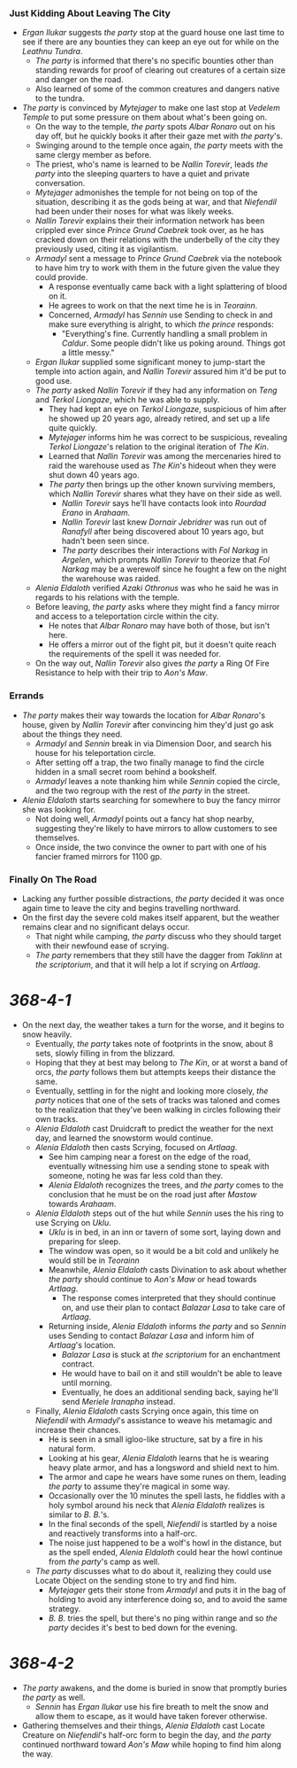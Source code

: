 ### Just Kidding About Leaving The City

* *Ergan Ilukar* suggests *the party* stop at the guard house one last time to see if there are any bounties they can keep an eye out for while on the *Leathnu Tundra*.
  * *The party* is informed that there's no specific bounties other than standing rewards for proof of clearing out creatures of a certain size and danger on the road.
  * Also learned of some of the common creatures and dangers native to the tundra.
* *The party* is convinced by *Mytejager* to make one last stop at *Vedelem Temple* to put some pressure on them about what's been going on.
  * On the way to the temple, *the party* spots *Albar Ronaro* out on his day off, but he quickly books it after their gaze met with *the party*'s.
  * Swinging around to the temple once again, *the party* meets with the same clergy member as before.
  * The priest, who's name is learned to be *Nallin Torevir*, leads *the party* into the sleeping quarters to have a quiet and private conversation.
  * *Mytejager* admonishes the temple for not being on top of the situation, describing it as the gods being at war, and that *Niefendil* had been under their noses for what was likely weeks.
  * *Nallin Torevir* explains their their information network has been crippled ever since *Prince Grund Caebrek* took over, as he has cracked down on their relations with the underbelly of the city they previously used, citing it as vigilantism.
  * *Armadyl* sent a message to *Prince Grund Caebrek* via the notebook to have him try to work with them in the future given the value they could provide.
    * A response eventually came back with a light splattering of blood on it.
    * He agrees to work on that the next time he is in *Teorainn*.
    * Concerned, *Armadyl* has *Sennin* use Sending to check in and make sure everything is alright, to which *the prince* responds: 
      * "Everything's fine. Currently handling a small problem in *Caldur*. Some people didn't like us poking around. Things got a little messy."
  * *Ergan Ilukar* supplied some significant money to jump-start the temple into action again, and *Nallin Torevir* assured him it'd be put to good use.
  * *The party* asked *Nallin Torevir* if they had any information on *Teng* and *Terkol Liongaze*, which he was able to supply.
    * They had kept an eye on *Terkol Liongaze*, suspicious of him after he showed up 20 years ago, already retired, and set up a life quite quickly.
    * *Mytejager* informs him he was correct to be suspicious, revealing *Terkol Liongaze*'s relation to the original iteration of *The Kin*.
    * Learned that *Nallin Torevir* was among the mercenaries hired to raid the warehouse used as *The Kin*'s hideout when they were shut down 40 years ago.
    * *The party* then brings up the other known surviving members, which *Nallin Torevir* shares what they have on their side as well.
      * *Nallin Torevir* says he'll have contacts look into *Rourdad Erano* in *Arahaam*.
      * *Nallin Torevir* last knew *Dornair Jebridrer* was run out of *Ranafyll* after being discovered about 10 years ago, but hadn't been seen since.
      * *The party* describes their interactions with *Fol Narkag* in *Argelen*, which prompts *Nallin Torevir* to theorize that *Fol Narkag* may be a werewolf since he fought a few on the night the warehouse was raided.
  * *Alenia Eldaloth* verified *Azaki Othronus* was who he said he was in regards to his relations with the temple.
  * Before leaving, *the party* asks where they might find a fancy mirror and access to a teleportation circle within the city.
    * He notes that *Albar Ronaro* may have both of those, but isn't here.
    * He offers a mirror out of the fight pit, but it doesn't quite reach the requirements of the spell it was needed for.
  * On the way out, *Nallin Torevir* also gives *the party* a Ring Of Fire Resistance to help with their trip to *Aon's Maw*.

### Errands

* *The party* makes their way towards the location for *Albar Ronaro*'s house, given by *Nallin Torevir* after convincing him they'd just go ask about the things they need.
  * *Armadyl* and *Sennin* break in via Dimension Door, and search his house for his teleportation circle.
  * After setting off a trap, the two finally manage to find the circle hidden in a small secret room behind a bookshelf.
  * *Armadyl* leaves a note thanking him while *Sennin* copied the circle, and the two regroup with the rest of *the party* in the street.
* *Alenia Eldaloth* starts searching for somewhere to buy the fancy mirror she was looking for.
  * Not doing well, *Armadyl* points out a fancy hat shop nearby, suggesting they're likely to have mirrors to allow customers to see themselves.
  * Once inside, the two convince the owner to part with one of his fancier framed mirrors for 1100 gp.

### Finally On The Road

* Lacking any further possible distractions, *the party* decided it was once again time to leave the city and begins travelling northward.
* On the first day the severe cold makes itself apparent, but the weather remains clear and no significant delays occur.
  * That night while camping, *the party* discuss who they should target with their newfound ease of scrying.
  * *The party* remembers that they still have the dagger from *Taklinn* at *the scriptorium*, and that it will help a lot if scrying on *Artlaag*.

# *368-4-1*

* On the next day, the weather takes a turn for the worse, and it begins to snow heavily.
  * Eventually, *the party* takes note of footprints in the snow, about 8 sets, slowly filling in from the blizzard.
  * Hoping that they at best may belong to *The Kin*, or at worst a band of orcs, *the party* follows them but attempts keeps their distance the same.
  * Eventually, settling in for the night and looking more closely, *the party* notices that one of the sets of tracks was taloned and comes to the realization that they've been walking in circles following their own tracks.
  * *Alenia Eldaloth* cast Druidcraft to predict the weather for the next day, and learned the snowstorm would continue.
  * *Alenia Eldaloth* then casts Scrying, focused on *Artlaag*.
    * See him camping near a forest on the edge of the road, eventually witnessing him use a sending stone to speak with someone, noting he was far less cold than they.
    * *Alenia Eldaloth* recognizes the trees, and *the party* comes to the conclusion that he must be on the road just after *Mastow* towards *Arahaam*.
  * *Alenia Eldaloth* steps out of the hut while *Sennin* uses the his ring to use Scrying on *Uklu*.
    * *Uklu* is in bed, in an inn or tavern of some sort, laying down and preparing for sleep.
    * The window was open, so it would be a bit cold and unlikely he would still be in *Teorainn*
    * Meanwhile, *Alenia Eldaloth* casts Divination to ask about whether *the party* should continue to *Aon's Maw* or head towards *Artlaag*.
      * The response comes interpreted that they should continue on, and use their plan to contact *Balazar Lasa* to take care of *Artlaag*.
    * Returning inside, *Alenia Eldaloth* informs *the party* and so *Sennin* uses Sending to contact *Balazar Lasa* and inform him of *Artlaag*'s location.
      * *Balazar Lasa* is stuck at *the scriptorium* for an enchantment contract.
      * He would have to bail on it and still wouldn't be able to leave until morning.
      * Eventually, he does an additional sending back, saying he'll send *Meriele Iranapha* instead.
  * Finally, *Alenia Eldaloth* casts Scrying once again, this time on *Niefendil* with *Armadyl*'s assistance to weave his metamagic and increase their chances.
    * He is seen in a small igloo-like structure, sat by a fire in his natural form.
    * Looking at his gear, *Alenia Eldaloth* learns that he is wearing heavy plate armor, and has a longsword and shield next to him.
    * The armor and cape he wears have some runes on them, leading *the party* to assume they're magical in some way.
    * Occasionally over the 10 minutes the spell lasts, he fiddles with a holy symbol around his neck that *Alenia Eldaloth* realizes is similar to *B. B.*'s.
    * In the final seconds of the spell, *Niefendil* is startled by a noise and reactively transforms into a half-orc.
    * The noise just happened to be a wolf's howl in the distance, but as the spell ended, *Alenia Eldaloth* could hear the howl continue from *the party*'s camp as well.
  * *The party* discusses what to do about it, realizing they could use Locate Object on the sending stone to try and find him.
    * *Mytejager* gets their stone from *Armadyl* and puts it in the bag of holding to avoid any interference doing so, and to avoid the same strategy.
    * *B. B.* tries the spell, but there's no ping within range and so *the party* decides it's best to bed down for the evening.

# *368-4-2*

* *The party* awakens, and the dome is buried in snow that promptly buries *the party* as well.
  * *Sennin* has *Ergan Ilukar* use his fire breath to melt the snow and allow them to escape, as it would have taken forever otherwise.
* Gathering themselves and their things, *Alenia Eldaloth* cast Locate Creature on *Niefendil*'s half-orc form to begin the day, and *the party* continued northward toward *Aon's Maw* while hoping to find him along the way.
